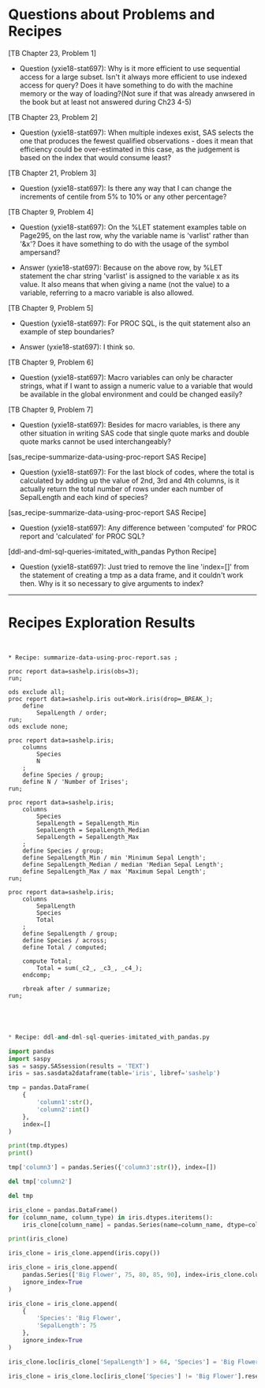 
# Questions about Problems and Recipes



[TB Chapter 23, Problem 1]
* Question (yxie18-stat697): Why is it more efficient to use sequential access for a large subset. Isn't it always more efficient to use indexed access for query? Does it have something to do with the machine memory or the way of loading?(Not sure if that was already anwsered in the book but at least not answered during Ch23 4-5)



[TB Chapter 23, Problem 2]
* Question (yxie18-stat697): When multiple indexes exist, SAS selects the one that produces the fewest qualified observations - does it mean that efficiency could be over-estimated in this case, as the judgement is based on the index that would consume least?



[TB Chapter 21, Problem 3]
* Question (yxie18-stat697): Is there any way that I can change the increments of centile from 5% to 10% or any other percentage?



[TB Chapter 9, Problem 4]
* Question (yxie18-stat697): On the %LET statement examples table on Page295, on the last row, why the variable name is 'varlist' rather than '&x'? Does it have something to do with the usage of the symbol ampersand?
- Answer (yxie18-stat697): Because on the above row, by %LET statement the char string 'varlist' is assigned to the variable x as its value. It also means that when giving a name (not the value) to a variable, referring to a macro variable is also allowed. 



[TB Chapter 9, Problem 5]
* Question (yxie18-stat697): For PROC SQL, is the quit statement also an example of step boundaries?
- Answer (yxie18-stat697): I think so.



[TB Chapter 9, Problem 6]
* Question (yxie18-stat697): Macro variables can only be character strings, what if I want to assign a numeric value to a variable that would be available in the global environment and could be changed easily?



[TB Chapter 9, Problem 7]
* Question (yxie18-stat697): Besides for macro variables, is there any other situation in writing SAS code that single quote marks and double quote marks cannot be used interchangeably?



[sas_recipe-summarize-data-using-proc-report SAS Recipe]
* Question (yxie18-stat697): For the last block of codes, where the total is calculated by adding up the value of 2nd, 3rd and 4th columns, is it actually return the total number of rows under each number of SepalLength and each kind of species? 



[sas_recipe-summarize-data-using-proc-report SAS Recipe]
* Question (yxie18-stat697): Any difference between 'computed' for PROC report and 'calculated' for PROC SQL?



[ddl-and-dml-sql-queries-imitated_with_pandas Python Recipe]
* Question (yxie18-stat697): Just tried to remove the line 'index=[]' from the statement of creating a tmp as a data frame, and it couldn't work then. Why is it so necessary to give arguments to index?



***



# Recipes Exploration Results



```SAS


* Recipe: summarize-data-using-proc-report.sas ;

proc report data=sashelp.iris(obs=3);
run;

ods exclude all;
proc report data=sashelp.iris out=Work.iris(drop=_BREAK_);
    define
        SepalLength / order;
run;
ods exclude none;

proc report data=sashelp.iris;
    columns
        Species
        N
    ;
    define Species / group;
    define N / 'Number of Irises';
run;

proc report data=sashelp.iris;
    columns
        Species
        SepalLength = SepalLength_Min
        SepalLength = SepalLength_Median
        SepalLength = SepalLength_Max
    ;
    define Species / group;
    define SepalLength_Min / min 'Minimum Sepal Length';
    define SepalLength_Median / median 'Median Sepal Length';
    define SepalLength_Max / max 'Maximum Sepal Length';
run;

proc report data=sashelp.iris;
    columns
        SepalLength
        Species
        Total
    ;
    define SepalLength / group;
    define Species / across;
    define Total / computed;
    
    compute Total;
        Total = sum(_c2_, _c3_, _c4_);
    endcomp;
    
    rbreak after / summarize;
run;



```



```Python


* Recipe: ddl-and-dml-sql-queries-imitated_with_pandas.py

import pandas
import saspy
sas = saspy.SASsession(results = 'TEXT')
iris = sas.sasdata2dataframe(table='iris', libref='sashelp')

tmp = pandas.DataFrame(
    {
        'column1':str(),
        'column2':int()
    },
    index=[]
)

print(tmp.dtypes)
print()

tmp['column3'] = pandas.Series({'column3':str()}, index=[])

del tmp['column2']

del tmp

iris_clone = pandas.DataFrame()
for (column_name, column_type) in iris.dtypes.iteritems():
    iris_clone[column_name] = pandas.Series(name=column_name, dtype=column_type)

print(iris_clone)

iris_clone = iris_clone.append(iris.copy())

iris_clone = iris_clone.append(
    pandas.Series(['Big Flower', 75, 80, 85, 90], index=iris_clone.columns),
    ignore_index=True
)

iris_clone = iris_clone.append(
    {
        'Species': 'Big Flower',
        'SepalLength': 75
    },
    ignore_index=True
)

iris_clone.loc[iris_clone['SepalLength'] > 64, 'Species'] = 'Big Flower'

iris_clone = iris_clone.loc[iris_clone['Species'] != 'Big Flower'].reset_index(drop = True)



```

